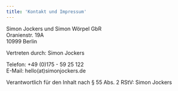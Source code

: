 ```yaml
---
title: 'Kontakt und Impressum'
---
```


Simon Jockers und Simon Wörpel GbR\
Oranienstr. 19A\
10999 Berlin

Vertreten durch: Simon Jockers

Telefon: +49 (0)175 - 59 25 122\
E-Mail: hello(at)simonjockers.de

Verantwortlich für den Inhalt nach § 55 Abs. 2 RStV: Simon Jockers
